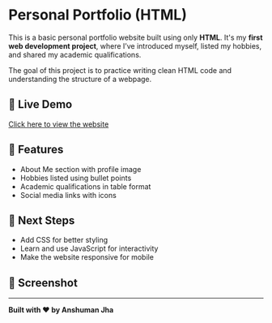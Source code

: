 # Personal Portfolio (HTML)

This is a basic personal portfolio website built using only **HTML**. It's my **first web development project**, where I’ve introduced myself, listed my hobbies, and shared my academic qualifications.

The goal of this project is to practice writing clean HTML code and understanding the structure of a webpage.

## 🔗 Live Demo
[Click here to view the website](https://Anshuman2901.github.io/HTMLFILE/) <!-- Update this after deployment -->

## 📁 Features
- About Me section with profile image
- Hobbies listed using bullet points
- Academic qualifications in table format
- Social media links with icons

## 🚀 Next Steps
- Add CSS for better styling
- Learn and use JavaScript for interactivity
- Make the website responsive for mobile

## 📸 Screenshot


---
**Built with ❤️ by Anshuman Jha**
